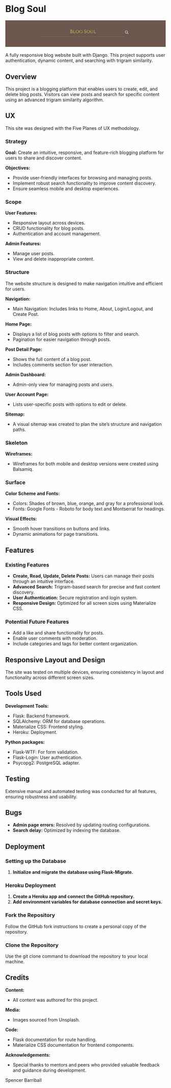 # Blog Soul

![Screenshot of the blog](readme_img/screenshot-2024-12-29.png)

A fully responsive blog website built with Django. This project supports user authentication, dynamic content, and searching with trigram similarity.

## Overview

This project is a blogging platform that enables users to create, edit, and delete blog posts. Visitors can view posts and search for specific content using an advanced trigram similarity algorithm.

## UX

This site was designed with the Five Planes of UX methodology.

### Strategy

**Goal:** Create an intuitive, responsive, and feature-rich blogging platform for users to share and discover content.

**Objectives:**

- Provide user-friendly interfaces for browsing and managing posts.
- Implement robust search functionality to improve content discovery.
- Ensure seamless mobile and desktop experiences.

### Scope

**User Features:**

- Responsive layout across devices.
- CRUD functionality for blog posts.
- Authentication and account management.

**Admin Features:**

- Manage user posts.
- View and delete inappropriate content.

### Structure

The website structure is designed to make navigation intuitive and efficient for users.

**Navigation:**

- Main Navigation: Includes links to Home, About, Login/Logout, and Create Post.

**Home Page:**

- Displays a list of blog posts with options to filter and search.
- Pagination for easier navigation through posts.

**Post Detail Page:**

- Shows the full content of a blog post.
- Includes comments section for user interaction.

**Admin Dashboard:**

- Admin-only view for managing posts and users.

**User Account Page:**

- Lists user-specific posts with options to edit or delete.

**Sitemap:**

- A visual sitemap was created to plan the site’s structure and navigation paths.

### Skeleton

**Wireframes:**

- Wireframes for both mobile and desktop versions were created using Balsamiq.

### Surface

**Color Scheme and Fonts:**

- Colors: Shades of brown, blue, orange, and gray for a professional look.
- Fonts: Google Fonts - Roboto for body text and Montserrat for headings.

**Visual Effects:**

- Smooth hover transitions on buttons and links.
- Dynamic animations for page transitions.

## Features

### Existing Features

- **Create, Read, Update, Delete Posts:** Users can manage their posts through an intuitive interface.
- **Advanced Search:** Trigram-based search for precise and fast content discovery.
- **User Authentication:** Secure registration and login system.
- **Responsive Design:** Optimized for all screen sizes using Materialize CSS.

### Potential Future Features

- Add a like and share functionality for posts.
- Enable user comments with moderation.
- Include categories and tags for better content organization.

## Responsive Layout and Design

The site was tested on multiple devices, ensuring consistency in layout and functionality across different screen sizes.

## Tools Used

**Development Tools:**

- Flask: Backend framework.
- SQLAlchemy: ORM for database operations.
- Materialize CSS: Frontend styling.
- Heroku: Deployment.

**Python packages:**

- Flask-WTF: For form validation.
- Flask-Login: User authentication.
- Psycopg2: PostgreSQL adapter.

## Testing

Extensive manual and automated testing was conducted for all features, ensuring robustness and usability.

## Bugs

- **Admin page errors:** Resolved by updating routing configurations.
- **Search delay:** Optimized by indexing the database.

## Deployment

### Setting up the Database

1. **Initialize and migrate the database using Flask-Migrate.**

### Heroku Deployment

1. **Create a Heroku app and connect the GitHub repository.**
2. **Add environment variables for database connection and secret keys.**

### Fork the Repository

Follow the GitHub fork instructions to create a personal copy of the repository.

### Clone the Repository

Use the git clone command to download the repository to your local machine.

## Credits

**Content:**

- All content was authored for this project.

**Media:**

- Images sourced from Unsplash.

**Code:**

- Flask documentation for route handling.
- Materialize CSS documentation for frontend components.

**Acknowledgements:**

- Special thanks to mentors and peers who provided valuable feedback and guidance during development.

Spencer Barriball
